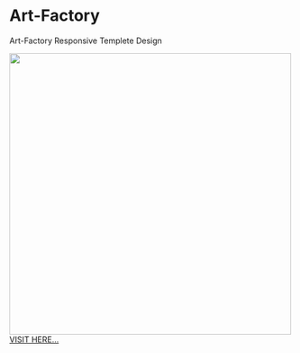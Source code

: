 <h1> Art-Factory </h1>
<p>  Art-Factory Responsive Templete Design </p>

<img src="screenshot/main.pngG" width="500px"/>
<a href="https://art-factory-template.netlify.app">VISIT HERE...</a>  
